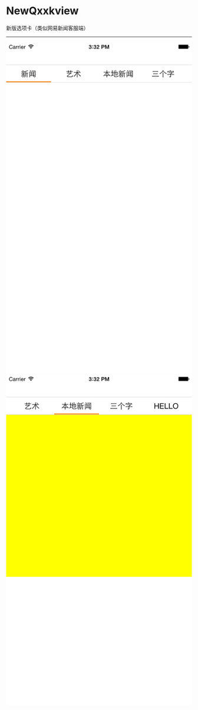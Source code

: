 # NewQxxkview
新版选项卡（类似网易新闻客服端）

------------------------------
 ![image](https://github.com/914813666/NewQxxkview/blob/master/pic/iOS%20Simulator%20Screen%20Shot%202015%E5%B9%B49%E6%9C%881%E6%97%A5%20%E4%B8%8B%E5%8D%883.32.53.png)
 ![image](https://github.com/914813666/NewQxxkview/blob/master/pic/iOS%20Simulator%20Screen%20Shot%202015%E5%B9%B49%E6%9C%881%E6%97%A5%20%E4%B8%8B%E5%8D%883.32.56.png)